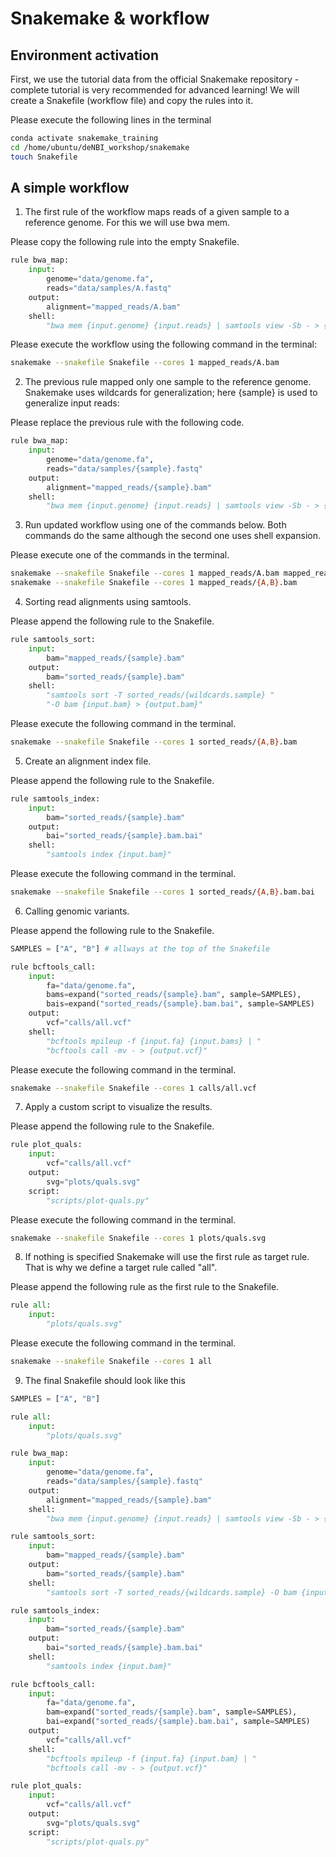 # Snakemake & workflow

## Environment activation

First, we use the tutorial data from the official Snakemake repository - complete tutorial is very recommended for advanced learning!
We will create a Snakefile (workflow file) and copy the rules into it.

Please execute the following lines in the terminal
``` bash
conda activate snakemake_training
cd /home/ubuntu/deNBI_workshop/snakemake
touch Snakefile
```

##  A simple workflow 

1. The first rule of the workflow maps reads of a given sample to a reference genome. For this we will use bwa mem.

Please copy the following rule into the empty Snakefile.
```python
rule bwa_map:
    input:
        genome="data/genome.fa",
        reads="data/samples/A.fastq"
    output:
        alignment="mapped_reads/A.bam"
    shell:
        "bwa mem {input.genome} {input.reads} | samtools view -Sb - > {output.alignment}"
```

Please execute the workflow using the following command in the terminal:
```bash
snakemake --snakefile Snakefile --cores 1 mapped_reads/A.bam
```

2. The previous rule mapped only one sample to the reference genome. 
   Snakemake uses wildcards for generalization; here {sample} is used to generalize input reads:
   
Please replace the previous rule with the following code.
```python
rule bwa_map:
    input:
        genome="data/genome.fa",
        reads="data/samples/{sample}.fastq"
    output:
        alignment="mapped_reads/{sample}.bam"
    shell:
        "bwa mem {input.genome} {input.reads} | samtools view -Sb - > {output.alignment}"
```

3. Run updated workflow using one of the commands below. 
   Both commands do the same although the second one uses shell expansion.

Please execute one of the commands in the terminal.
```bash
snakemake --snakefile Snakefile --cores 1 mapped_reads/A.bam mapped_reads/B.bam
snakemake --snakefile Snakefile --cores 1 mapped_reads/{A,B}.bam
```

4. Sorting read alignments using samtools. 

Please append the following rule to the Snakefile.
```python
rule samtools_sort:
    input:
        bam="mapped_reads/{sample}.bam"
    output:
        bam="sorted_reads/{sample}.bam"
    shell:
        "samtools sort -T sorted_reads/{wildcards.sample} "
        "-O bam {input.bam} > {output.bam}"
```

Please execute the following command in the terminal.
```bash
snakemake --snakefile Snakefile --cores 1 sorted_reads/{A,B}.bam
```

5. Create an alignment index file.

Please append the following rule to the Snakefile.
```python
rule samtools_index:
    input:
        bam="sorted_reads/{sample}.bam"
    output:
        bai="sorted_reads/{sample}.bam.bai"
    shell:
        "samtools index {input.bam}"
```

Please execute the following command in the terminal.
```bash
snakemake --snakefile Snakefile --cores 1 sorted_reads/{A,B}.bam.bai
```

6. Calling genomic variants.

Please append the following rule to the Snakefile.
```python
SAMPLES = ["A", "B"] # allways at the top of the Snakefile

rule bcftools_call:
    input:
        fa="data/genome.fa",
        bams=expand("sorted_reads/{sample}.bam", sample=SAMPLES),
        bais=expand("sorted_reads/{sample}.bam.bai", sample=SAMPLES)
    output:
        vcf="calls/all.vcf"
    shell:
        "bcftools mpileup -f {input.fa} {input.bams} | "
        "bcftools call -mv - > {output.vcf}"
```

Please execute the following command in the terminal.
```bash
snakemake --snakefile Snakefile --cores 1 calls/all.vcf
```

7. Apply a custom script to visualize the results.

Please append the following rule to the Snakefile.
```python
rule plot_quals:
    input:
        vcf="calls/all.vcf"
    output:
        svg="plots/quals.svg"
    script:
        "scripts/plot-quals.py"
```

Please execute the following command in the terminal.
```bash
snakemake --snakefile Snakefile --cores 1 plots/quals.svg
```

8. If nothing  is specified Snakemake will use the first rule as target rule. 
   That is why we define a target rule called "all".

Please append the following rule as the first rule to the Snakefile.
```python
rule all:
    input:
        "plots/quals.svg"
```

Please execute the following command in the terminal.
```bash
snakemake --snakefile Snakefile --cores 1 all
```

9. The final Snakefile should look like this

```python
SAMPLES = ["A", "B"]

rule all:
    input:
        "plots/quals.svg"

rule bwa_map:
    input:
        genome="data/genome.fa",
        reads="data/samples/{sample}.fastq"
    output:
        alignment="mapped_reads/{sample}.bam"
    shell:
        "bwa mem {input.genome} {input.reads} | samtools view -Sb - > {output.alignment}"

rule samtools_sort:
    input:
        bam="mapped_reads/{sample}.bam"
    output:
        bam="sorted_reads/{sample}.bam"
    shell:
        "samtools sort -T sorted_reads/{wildcards.sample} -O bam {input.bam} > {output.bam}"

rule samtools_index:
    input:
        bam="sorted_reads/{sample}.bam"
    output:
        bai="sorted_reads/{sample}.bam.bai"
    shell:
        "samtools index {input.bam}"

rule bcftools_call:
    input:
        fa="data/genome.fa",
        bam=expand("sorted_reads/{sample}.bam", sample=SAMPLES),
        bai=expand("sorted_reads/{sample}.bam.bai", sample=SAMPLES)
    output:
        vcf="calls/all.vcf"
    shell:
        "bcftools mpileup -f {input.fa} {input.bam} | "
        "bcftools call -mv - > {output.vcf}"

rule plot_quals:
    input:
        vcf="calls/all.vcf"
    output:
        svg="plots/quals.svg"
    script:
        "scripts/plot-quals.py"
```

